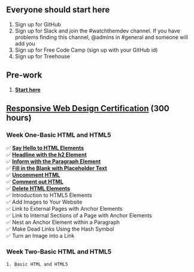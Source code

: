 ## Everyone should start here  

1. Sign up for GitHub  
2. Sign up for Slack and join the #watchthemdev channel. If you have problems finding this channel, @admins in #general and someone will add you  
3. Sign up for Free Code Camp (sign up with your GitHub id)
4. Sign up for Treehouse  


## Pre-work    
1.  [__Start here__](https://learn.freecodecamp.org/responsive-web-design/basic-html-and-html5/say-hello-to-html-elements)  


## [Responsive Web Design Certification](https://learn.freecodecamp.org) (300 hours)  

### Week One-Basic HTML and HTML5   
:white_check_mark: [__Say Hello to HTML Elements__](https://learn.freecodecamp.org/responsive-web-design/basic-html-and-html5/say-hello-to-html-elements)   
:white_check_mark: [__Headline with the h2 Element__](https://learn.freecodecamp.org/responsive-web-design/basic-html-and-html5/headline-with-the-h2-element)    
:white_check_mark: [__Inform with the Paragraph Element__](https://learn.freecodecamp.org/responsive-web-design/basic-html-and-html5/inform-with-the-paragraph-element)    
:white_check_mark: [__Fill in the Blank with Placeholder Text__](https://learn.freecodecamp.org/responsive-web-design/basic-html-and-html5/fill-in-the-blank-with-placeholder-text)    
:white_check_mark: [__Uncomment HTML__](https://learn.freecodecamp.org/responsive-web-design/basic-html-and-html5/uncomment-html)   
:white_check_mark: [__Comment out HTML__](https://learn.freecodecamp.org/responsive-web-design/basic-html-and-html5/comment-out-html)  
:white_check_mark: [__Delete HTML Elements__](https://learn.freecodecamp.org/responsive-web-design/basic-html-and-html5/delete-html-elements)    
:white_check_mark: Introduction to HTML5 Elements  
:white_check_mark: Add Images to Your Website  
:white_check_mark: Link to External Pages with Anchor Elements  
:white_check_mark: Link to Internal Sections of a Page with Anchor Elements  
:white_check_mark: Nest an Anchor Element within a Paragraph  
:white_check_mark: Make Dead Links Using the Hash Symbol  
:white_check_mark: Turn an Image into a Link  

### Week Two-Basic HTML and HTML5    
    1. Basic HTML and HTML5  
